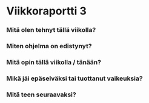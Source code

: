 # Viikkoraportti 3

### Mitä olen tehnyt tällä viikolla?


### Miten ohjelma on edistynyt?


### Mitä opin tällä viikolla / tänään?


### Mikä jäi epäselväksi tai tuottanut vaikeuksia?


### Mitä teen seuraavaksi?

